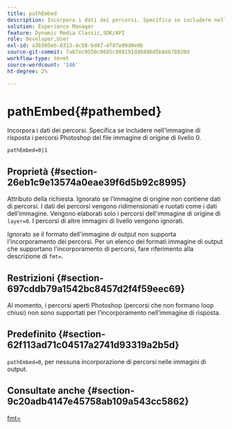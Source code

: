 ```yaml
---
title: pathEmbed
description: Incorpora i dati dei percorsi. Specifica se includere nell'immagine di risposta i percorsi Photoshop del file immagine di origine di livello 0.
solution: Experience Manager
feature: Dynamic Media Classic,SDK/API
role: Developer,User
exl-id: a3b305eb-0313-4c58-bd47-4f87e09d0e0b
source-git-commit: 7a07ec9550c0685c908191dd6806d5b84678820d
workflow-type: tm+mt
source-wordcount: '146'
ht-degree: 2%

---
```


# pathEmbed{#pathembed}

Incorpora i dati dei percorsi. Specifica se includere nell&#39;immagine di risposta i percorsi Photoshop del file immagine di origine di livello 0.

`pathEmbed=0|1`

## Proprietà {#section-26eb1c9e13574a0eae39f6d5b92c8995}

Attributo della richiesta. Ignorato se l’immagine di origine non contiene dati di percorsi. I dati dei percorsi vengono ridimensionati e ruotati come i dati dell’immagine. Vengono elaborati solo i percorsi dell&#39;immagine di origine di `layer=0`. I percorsi di altre immagini di livello vengono ignorati.

Ignorato se il formato dell&#39;immagine di output non supporta l&#39;incorporamento dei percorsi. Per un elenco dei formati immagine di output che supportano l&#39;incorporamento di percorsi, fare riferimento alla descrizione di `fmt=`.

## Restrizioni {#section-697cddb79a1542bc8457d2f4f59eec69}

Al momento, i percorsi aperti Photoshop (percorsi che non formano loop chiusi) non sono supportati per l’incorporamento nell’immagine di risposta.

## Predefinito {#section-62f113ad71c04517a2741d93319a2b5d}

`pathEmbed=0`, per nessuna incorporazione di percorsi nelle immagini di output.

## Consultate anche {#section-9c20adb4147e45758ab109a543cc5862}

[fmt=](../../../../../is-api/http-ref/image-serving-api-ref/c-http-protocol-reference/c-command-reference/r-is-http-fmt.md#reference-cdf10043423b45ba9fe15157fb3ae37a)
